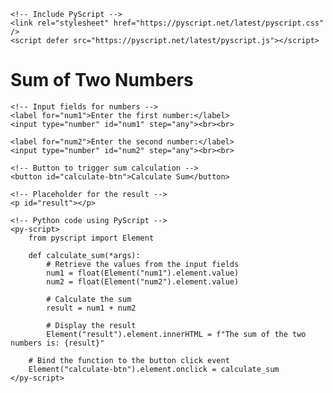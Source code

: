 <!DOCTYPE html>
<html lang="en">
<head>
    <meta charset="UTF-8">
    <meta name="viewport" content="width=device-width, initial-scale=1.0">
    <title>Sum of Two Numbers</title>
    
    <!-- Include PyScript -->
    <link rel="stylesheet" href="https://pyscript.net/latest/pyscript.css" />
    <script defer src="https://pyscript.net/latest/pyscript.js"></script>
</head>
<body>
    <h1>Sum of Two Numbers</h1>

    <!-- Input fields for numbers -->
    <label for="num1">Enter the first number:</label>
    <input type="number" id="num1" step="any"><br><br>
    
    <label for="num2">Enter the second number:</label>
    <input type="number" id="num2" step="any"><br><br>
    
    <!-- Button to trigger sum calculation -->
    <button id="calculate-btn">Calculate Sum</button>

    <!-- Placeholder for the result -->
    <p id="result"></p>

    <!-- Python code using PyScript -->
    <py-script>
        from pyscript import Element

        def calculate_sum(*args):
            # Retrieve the values from the input fields
            num1 = float(Element("num1").element.value)
            num2 = float(Element("num2").element.value)
            
            # Calculate the sum
            result = num1 + num2
            
            # Display the result
            Element("result").element.innerHTML = f"The sum of the two numbers is: {result}"

        # Bind the function to the button click event
        Element("calculate-btn").element.onclick = calculate_sum
    </py-script>
</body>
</html>
